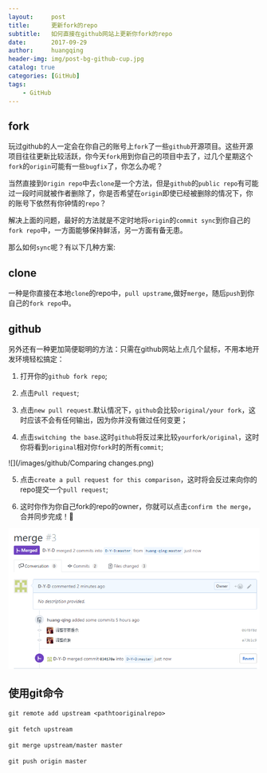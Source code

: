```yaml
---
layout:     post
title:      更新fork的repo
subtitle:   如何直接在github网站上更新你fork的repo
date:       2017-09-29
author:     huangqing
header-img: img/post-bg-github-cup.jpg
catalog: true
categories: [GitHub]
tags:
    - GitHub
---
```


## fork

玩过github的人一定会在你自己的账号上`fork`了一些`github`开源项目。这些开源项目往往更新比较活跃，你今天`fork`用到你自己的项目中去了，过几个星期这个`fork`的`origin`可能有一些`bugfix`了，你怎么办呢？

当然直接到`Origin repo`中去`clone`是一个方法，但是`github`的`public repo`有可能过一段时间就被作者删除了，你是否希望在`origin`即使已经被删除的情况下，你的账号下依然有你钟情的`repo`？

解决上面的问题，最好的方法就是不定时地将`origin`的`commit sync`到你自己的`fork repo`中，一方面能够保持鲜活，另一方面有备无患。

那么如何`sync`呢？有以下几种方案:

## clone

一种是你直接在本地`clone`的repo中，`pull upstrame`,做好`merge`，随后`push`到你自己的`fork repo`中。

## github

另外还有一种更加简便聪明的方法：只需在github网站上点几个鼠标，不用本地开发环境轻松搞定：

1. 打开你的`github fork repo`;

2. 点击`Pull request`;

3. 点击`new pull request`.默认情况下，`github`会比较`original/your fork`，这时应该不会有任何输出，因为你并没有做过任何变更；

4. 点击`switching the base`.这时`github`将反过来比较`yourfork/original`，这时你将看到`original`相对你`fork`时的所有`commit`;

![](/images/github/Comparing changes.png)

5. 点击`create a pull request for this comparison`，这时将会反过来向你的repo提交一个`pull request`;

6. 这时你作为你自己fork的repo的owner，你就可以点击`confirm the merge`，合并同步完成！👻

![](/images/github/confirm-merge.png)
 
## 使用git命令

```
git remote add upstream <pathtooriginalrepo>

git fetch upstream

git merge upstream/master master

git push origin master
```